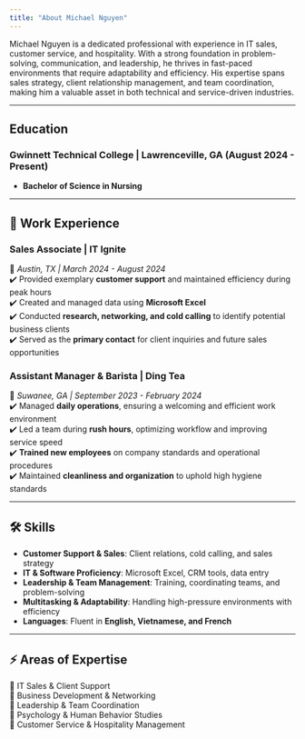 ```yaml
---
title: "About Michael Nguyen"
---
```


Michael Nguyen is a dedicated professional with experience in IT sales, customer service, and hospitality. With a strong foundation in problem-solving, communication, and leadership, he thrives in fast-paced environments that require adaptability and efficiency. His expertise spans sales strategy, client relationship management, and team coordination, making him a valuable asset in both technical and service-driven industries.

---

## Education
### Gwinnett Technical College | Lawrenceville, GA (August 2024 - Present)
- **Bachelor of Science in Nursing** 

---

## 💼 Work Experience  
### **Sales Associate | IT Ignite**  
📍 *Austin, TX | March 2024 - August 2024*  
✔️ Provided exemplary **customer support** and maintained efficiency during peak hours  
✔️ Created and managed data using **Microsoft Excel**  
✔️ Conducted **research, networking, and cold calling** to identify potential business clients  
✔️ Served as the **primary contact** for client inquiries and future sales opportunities  

### **Assistant Manager & Barista | Ding Tea**  
📍 *Suwanee, GA | September 2023 - February 2024*  
✔️ Managed **daily operations**, ensuring a welcoming and efficient work environment  
✔️ Led a team during **rush hours**, optimizing workflow and improving service speed  
✔️ **Trained new employees** on company standards and operational procedures  
✔️ Maintained **cleanliness and organization** to uphold high hygiene standards  

---

## 🛠️ Skills  
- **Customer Support & Sales**: Client relations, cold calling, and sales strategy  
- **IT & Software Proficiency**: Microsoft Excel, CRM tools, data entry  
- **Leadership & Team Management**: Training, coordinating teams, and problem-solving  
- **Multitasking & Adaptability**: Handling high-pressure environments with efficiency  
- **Languages**: Fluent in **English, Vietnamese, and French**  

---

## ⚡ Areas of Expertise  
🚀 IT Sales & Client Support  
🚀 Business Development & Networking  
🚀 Leadership & Team Coordination  
🚀 Psychology & Human Behavior Studies  
🚀 Customer Service & Hospitality Management  
